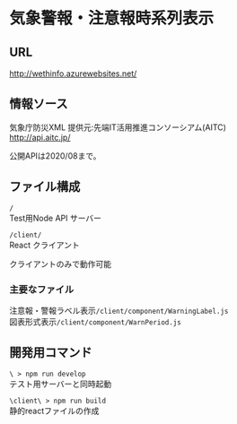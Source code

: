 # 気象警報・注意報時系列表示  
## URL  

http://wethinfo.azurewebsites.net/  


## 情報ソース  
気象庁防災XML 提供元:先端IT活用推進コンソーシアム(AITC)  
http://api.aitc.jp/  

公開APIは2020/08まで。  

## ファイル構成  
`/`  
Test用Node API サーバー  

`/client/`  
React クライアント  

クライアントのみで動作可能  

### 主要なファイル
注意報・警報ラベル表示`/client/component/WarningLabel.js`  
図表形式表示`/client/component/WarnPeriod.js`  

## 開発用コマンド  
`\ > npm run develop`  
テスト用サーバーと同時起動  


`\client\ > npm run build`  
静的reactファイルの作成  

